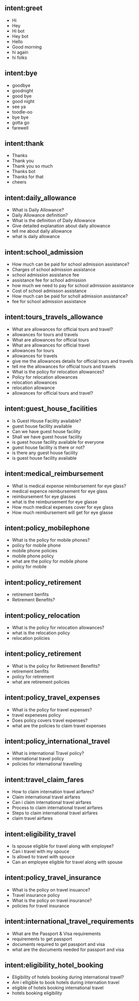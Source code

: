 ## intent:greet
- Hi
- Hey
- Hi bot
- Hey bot
- Hello
- Good morning
- hi again
- hi folks

## intent:bye
- goodbye
- goodnight
- good bye
- good night
- see ya
- toodle-oo
- bye bye
- gotta go
- farewell

## intent:thank
- Thanks
- Thank you
- Thank you so much
- Thanks bot
- Thanks for that
- cheers

## intent:daily_allowance
- What is Daily Allowance?
- Daily Allowance definition?
- What is the definition of Daily Allowance
- Give detailed explanation about daily allowance
- tell me about daily allowance
- what is daily allowance

## intent:school_admission
- How much can be paid for school admission assistance?
- Charges of school admission assistance
- school admission assistance fee
- assistance fee for school admission
- how much we need to pay for school admission assistance
- Cost of school admisson assistance
- How much can be paid for scholl admission assistance?
- fee for school admission assistance

## intent:tours_travels_allowance
- What are allowances for official tours and travel?
- allowances for tours and travels
- What are allowances for official tours
- What are allowances for official travel
- allowances for tours
- allowances for travels
- give me the allowances details for official tours and travels
- tell me the allowances for official tours and travels
- What is the policy for relocation allowances?
- Policy for relocation allowances
- relocation allowances
- relocation allowance
- allowances for official tours and travel?

## intent:guest_house_facilities
- Is Guest House Facility available?
- guest house facility available
- Can we have guest house facility
- Shall we have guest house facility
- is guest house facility available for everyone
- guest house facility is there or not?
- is there any guest house facility
- is guest house facility available

## intent:medical_reimbursement
- What is medical expense reimbursement for eye glass?
- medical expence reimbursement for eye glass
- reimbursement for eye glasses
- what is the reimbursement for eye glasse
- How much medical expenses cover for eye glass
- How much reimbursement will get for eye glasse

## intent:policy_mobilephone
- What is the policy for mobile phones?
- policy for mobile phone
- mobile phone policies
- mobile phone policy
- what are the policy for mobile phone
- policy for mobile

## intent:policy_retirement
- retirement benfits
- Retirement Benefits?

## intent:policy_relocation
- What is the policy for relocation allowances? 
- what is the relocation policy
- relocation policies

## intent:policy_retirement
- What is the policy for Retirement Benefits?
- retirement benfits
- policy for retirement
- what are retirement policies

## intent:policy_travel_expenses
- What is the policy for travel expenses? 
- travel expeneses policy
- Does policy covers travel expenses?
- what are the policies to claim travel expenses

## intent:policy_international_travel
- What is international Travel policy? 
- international travel policy
- policies for international travelling

## intent:travel_claim_fares
- How to claim internation travel airfares? 
- Claim international travel airfares
- Can i claim international travel airfares
- Process to claim international travel airfares
- Steps to claim international travel airfares
- claim travel airfares

## intent:eligibility_travel
- Is spouse eligible for travel along with employee?
- Can i travel with my spouce
- Is allowd to travel with spouce
- Can an employee eligible for travel along with spouse

## intent:policy_travel_insurance
- What is the policy on travel insuance? 
- Travel insurance policy
- What is the policy on travel insurance?
- policies for travel insurance

## intent:international_travel_requirements
- What are the Passport & Visa requirements
- requirements to get passport
- documents required to get passport and visa
- what are the documents needed for passport and visa

## intent:eligibility_hotel_booking
- Eligibility of hotels booking during international travel?
- Am i elligible to book hotels during internation travel
- eligible of hotels booking international travel
- hotels booking eligibility

